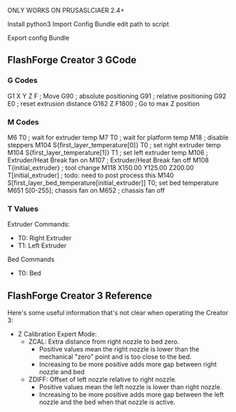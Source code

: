 ONLY WORKS ON PRUSASLCIAER 2.4+

Install python3
Import Config Bundle
edit path to script

Export config Bundle

## FlashForge Creator 3 GCode

### G Codes
G1 X Y Z F ; Move
G90 ; absolute positioning
G91 ; relative positioning
G92 E0 ; reset extrusion distance
G162 Z F1800 ; Go to max Z position

### M Codes
M6 T0 ; wait for extruder temp
M7 T0 ; wait for platform temp
M18 ; disable steppers
M104 S{first_layer_temperature[0]} T0 ; set right extruder temp
M104 S{first_layer_temperature[1]} T1 ; set left extruder temp
M106 ; Extruder/Heat Break fan on
M107 ; Extruder/Heat Break fan off
M108 T{initial_extruder} ; tool change
M118 X150.00 Y125.00 Z200.00 T[initial_extruder] ; todo: need to post process this
M140 S[first_layer_bed_temperature[initial_extruder]] T0; set bed temperature
M651 S[0-255]; chassis fan on
M652 ; chassis fan off
### T Values
Extruder Commands:
  * T0: Right Extruder
  * T1: Left Extruder

Bed Commands
  * T0: Bed

## FlashForge Creator 3 Reference
Here's some useful information that's not clear when operating the Creator 3:

* Z Calibration Expert Mode:
  * ZCAL: Extra distance from right nozzle to bed zero. 
    * Positive values mean the right nozzle is lower than the mechanical "zero" point and is too close to the bed.
    * Increasing to be more positive adds more gap between right nozzle and bed
  * ZDIFF: Offset of left nozzle relative to right nozzle.
    * Positive values mean the left nozzle is lower than right nozzle.
    * Increasing to be more positive adds more gap between the left nozzle and the bed when that nozzle is active.
